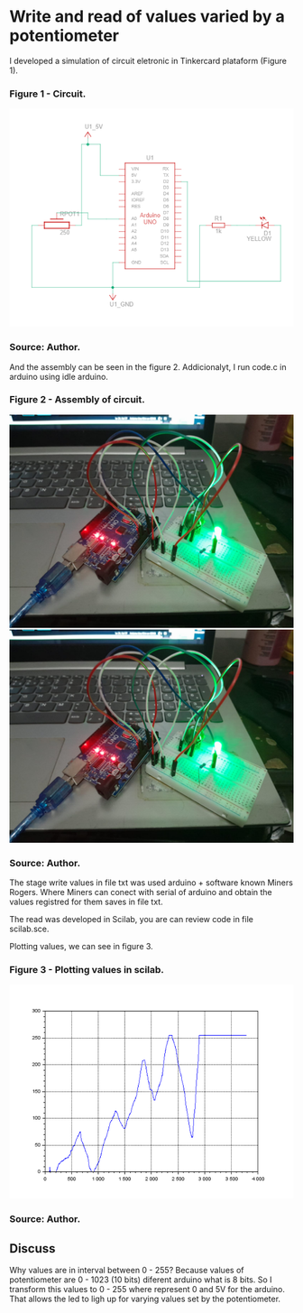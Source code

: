 # Write and read of values varied by a potentiometer

I developed a simulation of circuit eletronic in Tinkercard plataform (Figure 1).

### Figure 1 - Circuit.

![title](circuito.png)

### Source: Author.

And the assembly can be seen in the figure 2. Addicionalyt, I run code.c in arduino using idle arduino.

### Figure 2 - Assembly of circuit.

![|=35%x](assembly_circuit2.png "title-1") ![|=35%x](assembly_circuit2.png "title-2")

### Source: Author.

The stage write values in file txt was used arduino + software known Miners Rogers. Where Miners can conect with serial of arduino and obtain the values registred for them saves in file txt.

The read was developed in Scilab, you are can review code in file scilab.sce.

Plotting values, we can see in figure 3.

### Figure 3 - Plotting values in scilab.

![Graph](graph.png)

### Source: Author.

## Discuss
Why values are in interval between 0 - 255?
Because values of potentiometer are 0 - 1023 (10 bits) diferent arduino what is 8 bits. So I transform this values to 0 - 255 where represent 0 and 5V for the arduino.
That allows the led to ligh up for varying values set by the potentiometer.


